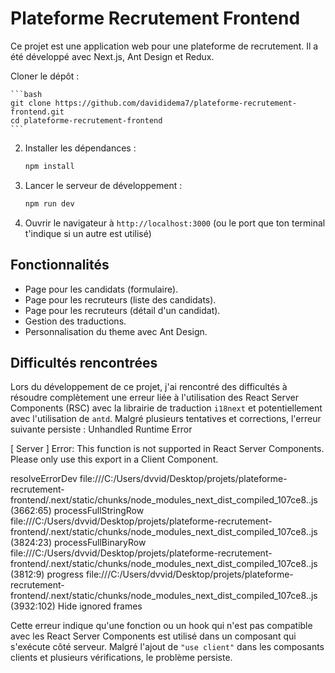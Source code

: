# Plateforme Recrutement Frontend

Ce projet est une application web pour une plateforme de recrutement. Il a été développé avec Next.js, Ant Design et Redux.

 Cloner le dépôt :

    ```bash
    git clone https://github.com/davididema7/plateforme-recrutement-frontend.git
    cd plateforme-recrutement-frontend
    ```
2.  Installer les dépendances :

    ```bash
    npm install
    ```
3.  Lancer le serveur de développement :

    ```bash
    npm run dev
    ```
4.  Ouvrir le navigateur à `http://localhost:3000` (ou le port que ton terminal t'indique si un autre est utilisé)

## Fonctionnalités

*   Page pour les candidats (formulaire).
*   Page pour les recruteurs (liste des candidats).
*   Page pour les recruteurs (détail d'un candidat).
*  Gestion des traductions.
* Personnalisation du theme avec Ant Design.

## Difficultés rencontrées

Lors du développement de ce projet, j'ai rencontré des difficultés à résoudre complètement une erreur liée à l'utilisation des React Server Components (RSC) avec la librairie de traduction `i18next` et potentiellement avec l'utilisation de `antd`. Malgré plusieurs tentatives et corrections, l'erreur suivante persiste :
Unhandled Runtime Error

[ Server ] Error: This function is not supported in React Server Components. Please only use this export in a Client Component.

resolveErrorDev
file:///C:/Users/dvvid/Desktop/projets/plateforme-recrutement-frontend/.next/static/chunks/node_modules_next_dist_compiled_107ce8..js (3662:65)
processFullStringRow
file:///C:/Users/dvvid/Desktop/projets/plateforme-recrutement-frontend/.next/static/chunks/node_modules_next_dist_compiled_107ce8..js (3824:23)
processFullBinaryRow
file:///C:/Users/dvvid/Desktop/projets/plateforme-recrutement-frontend/.next/static/chunks/node_modules_next_dist_compiled_107ce8..js (3812:9)
progress
file:///C:/Users/dvvid/Desktop/projets/plateforme-recrutement-frontend/.next/static/chunks/node_modules_next_dist_compiled_107ce8..js (3932:102)
Hide ignored frames

Cette erreur indique qu'une fonction ou un hook qui n'est pas compatible avec les React Server Components est utilisé dans un composant qui s'exécute côté serveur. Malgré l'ajout de `"use client"` dans les composants clients et plusieurs vérifications, le problème persiste.
